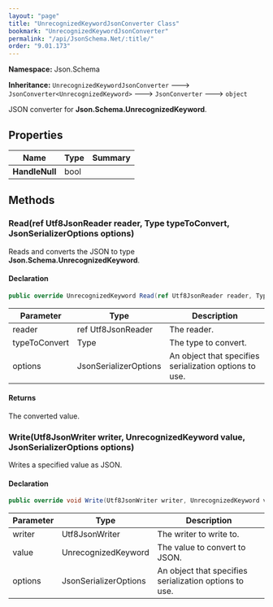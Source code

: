 ```yaml
---
layout: "page"
title: "UnrecognizedKeywordJsonConverter Class"
bookmark: "UnrecognizedKeywordJsonConverter"
permalink: "/api/JsonSchema.Net/:title/"
order: "9.01.173"
---
```

**Namespace:** Json.Schema

**Inheritance:**
`UnrecognizedKeywordJsonConverter`
 🡒 
`JsonConverter<UnrecognizedKeyword>`
 🡒 
`JsonConverter`
 🡒 
`object`

JSON converter for **Json.Schema.UnrecognizedKeyword**.

## Properties

| Name | Type | Summary |
|---|---|---|
| **HandleNull** | bool |  |

## Methods

### Read(ref Utf8JsonReader reader, Type typeToConvert, JsonSerializerOptions options)

Reads and converts the JSON to type **Json.Schema.UnrecognizedKeyword**.

#### Declaration

```c#
public override UnrecognizedKeyword Read(ref Utf8JsonReader reader, Type typeToConvert, JsonSerializerOptions options)
```

| Parameter | Type | Description |
|---|---|---|
| reader | ref Utf8JsonReader | The reader. |
| typeToConvert | Type | The type to convert. |
| options | JsonSerializerOptions | An object that specifies serialization options to use. |


#### Returns

The converted value.

### Write(Utf8JsonWriter writer, UnrecognizedKeyword value, JsonSerializerOptions options)

Writes a specified value as JSON.

#### Declaration

```c#
public override void Write(Utf8JsonWriter writer, UnrecognizedKeyword value, JsonSerializerOptions options)
```

| Parameter | Type | Description |
|---|---|---|
| writer | Utf8JsonWriter | The writer to write to. |
| value | UnrecognizedKeyword | The value to convert to JSON. |
| options | JsonSerializerOptions | An object that specifies serialization options to use. |


